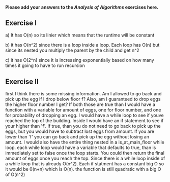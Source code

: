 #### Please add your answers to the **_Analysis of Algorithms_** exercises here.

## Exercise I

a) It has O(n) so its linier which means that the runtime will be constant

b) it has O(n^2) since there is a loop inside a loop. Each loop has O(n) but since its nested you multiply the parent by the child and get n^2

c) it has O(2^n) since it is increasing exponentially based on how many times it going to have to run recursion

## Exercise II

first I think there is some missing information. Am I allowed to go back and pick up the egg if I drop below floor f? Also, am I guaranteed to drop eggs the higher floor number I get? If both those are true than I would have a function with a variable for amount of eggs, one for floor number, and one for probability of dropping an egg. I would have a while loop to see if youve reached the top of the building. Inside I would have an if statement to see if your higher than 'f'. If true, than you do not need to go back to pick up the eggs, but you would have to subtract lost eggs from amount. If you are lower than 'f' you can go back and pick up the egg without losing an amount. I would also have the entire thing nested in a is_at_main_floor while loop.
each while loop would have a variable that defaults to true, than is immediately set to false once the loop starts. You could then return the final amount of eggs once you reach the top. Since there is a while loop inside of a while loop that is already O(n^2). Each if statment has a constant big O so it would be 0(n+n) which is O(n). the function is still quadratic with a big O of O(n^2)
